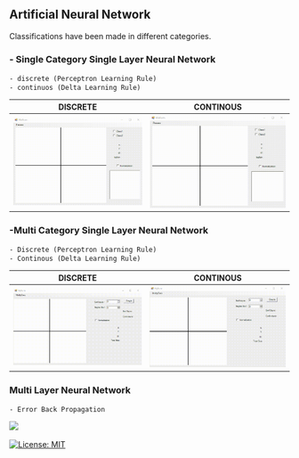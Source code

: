 ## Artificial Neural Network
Classifications have been made in different categories.
### - Single Category Single Layer Neural Network
    - discrete (Perceptron Learning Rule)
    - continuos (Delta Learning Rule)
    
DISCRETE                   |  CONTINOUS
:-------------------------:|:-------------------------:
![](gifs/1.1.gif)          |  ![](gifs/1.2.gif)
    
    
### -Multi Category Single Layer Neural Network 
    - Discrete (Perceptron Learning Rule) 
    - Continous (Delta Learning Rule)
    
DISCRETE                   |  CONTINOUS
:-------------------------:|:-------------------------:
![](gifs/2.1.gif)          |  ![](gifs/2.2.gif)


### Multi Layer Neural Network
    - Error Back Propagation
    
![](gifs/3.gif) 


[![License: MIT](https://img.shields.io/badge/License-MIT-yellow.svg)](https://opensource.org/licenses/MIT)
